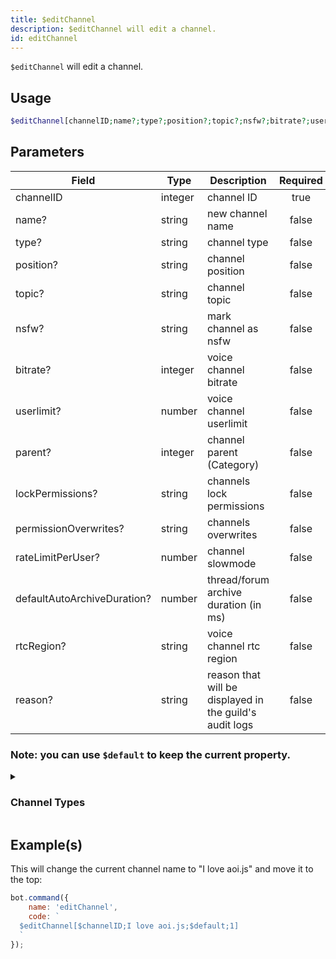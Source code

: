 ```yaml
---
title: $editChannel
description: $editChannel will edit a channel.
id: editChannel
---
```


`$editChannel` will edit a channel.

## Usage

```php
$editChannel[channelID;name?;type?;position?;topic?;nsfw?;bitrate?;userlimit?;parent?;lockPermissions?;permissionOverwrites?;rateLimitPerUser?;defaultAutoArchiveDuration?;rtcRegion?;reason?]
```

## Parameters

| Field                       | Type    | Description                                             | Required |
|-----------------------------|---------|---------------------------------------------------------|:--------:|
| channelID                   | integer | channel ID                                              |   true   |
| name?                       | string  | new channel name                                        |  false   |
| type?                       | string  | channel type                                            |  false   |
| position?                   | string  | channel position                                        |  false   |
| topic?                      | string  | channel topic                                           |  false   |
| nsfw?                       | string  | mark channel as nsfw                                    |  false   |
| bitrate?                    | integer | voice channel bitrate                                   |  false   |
| userlimit?                  | number  | voice channel userlimit                                 |  false   |
| parent?                     | integer | channel parent (Category)                               |  false   |
| lockPermissions?            | string  | channels lock permissions                               |  false   |
| permissionOverwrites?       | string  | channels overwrites                                     |  false   |
| rateLimitPerUser?           | number  | channel slowmode                                        |  false   |
| defaultAutoArchiveDuration? | number  | thread/forum archive duration (in ms)                   |  false   |
| rtcRegion?                  | string  | voice channel rtc region                                |  false   |
| reason?                     | string  | reason that will be displayed in the guild's audit logs |  false   |

### Note: you can use `$default` to keep the current property.

<details>
  <summary><h3> Channel Types </h3></summary>

| Channel Type         |                    |
|----------------------|--------------------|
| Text Channel         | Text               |
| Voice Channel        | Voice              |
| Category             | Category           |
| Stage Channel        | Stage              |
| Private Thread       | PrivateThread      |
| Public Thread        | PublicThread       |
| Forum                | Forum              |
| Announcement Thread  | AnnouncementThread |
| Announcement Channel | Announcement       |

#### Note: all channel types are **case-sensitive**.

</details>

## Example(s)

This will change the current channel name to "I love aoi.js" and move it to the top:

```javascript
bot.command({
    name: 'editChannel',
    code: `
  $editChannel[$channelID;I love aoi.js;$default;1]
  `
});
```